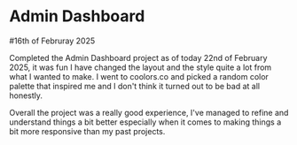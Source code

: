 
# Admin Dashboard

#16th of Februray 2025

Completed the Admin Dashboard project as of today 22nd of February 2025, it was fun I have changed the layout and the style quite a lot from what I wanted to make. I went to coolors.co and picked a random color palette that inspired me and I don't think it turned out to be bad at all honestly.

Overall the project was a really good experience, I've managed to refine and understand things a bit better especially when it comes to making things a bit more responsive than my past projects.